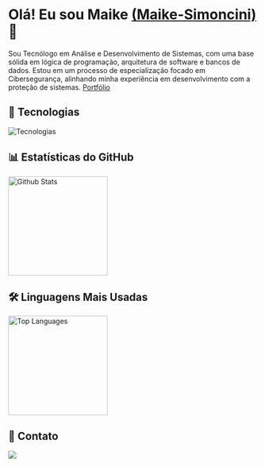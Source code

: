 # Olá! Eu sou Maike [(Maike-Simoncini)](https://github.com/Maike-Simoncini) 👋 

Sou Tecnólogo em Análise e Desenvolvimento de Sistemas, com uma base sólida em lógica de programação, arquitetura de software e bancos de dados. Estou em um processo de especialização focado em Cibersegurança, alinhando minha experiência em desenvolvimento com a proteção de sistemas.
[Portfólio](https://maike-simoncini.github.io/Portfolio-Maike/)

## 🚀 Tecnologias

<img src="https://skillicons.dev/icons?i=python,cpp,cs,html,css,js,mongodb,react,nodejs,mysql,postman,vscode,kali" alt="Tecnologias" />

## 📊 Estatísticas do GitHub 

<img height="200" alt="Github Stats" src="https://github-readme-stats.vercel.app/api?username=Maike-Simoncini&show_icons=true&theme=tokyonight&include_all_commits=true&count_private=true"/>

## 🛠️ Linguagens Mais Usadas

<img height="200" alt="Top Languages" src="https://github-readme-stats.vercel.app/api/top-langs/?username=Maike-Simoncini&layout=compact&langs_count=16&theme=tokyonight"/>

## 📌 Contato 
  
<a href="https://www.linkedin.com/in/maike-simoncini-da-silva-9769b2287" target="_blank"><img src="https://img.shields.io/badge/-LinkedIn-%230077B5?style=for-the-badge&logo=linkedin&logoColor=white" target="_blank"></a>

